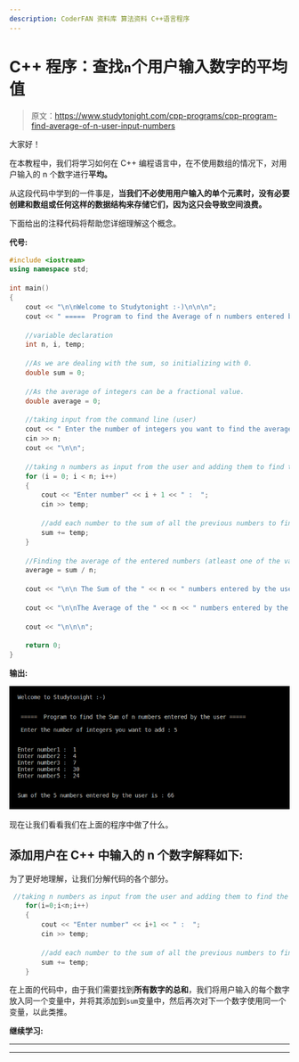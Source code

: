 ```yaml
---
description: CoderFAN 资料库 算法资料 C++语言程序
---
```


# C++ 程序：查找`n`个用户输入数字的平均值

> 原文：<https://www.studytonight.com/cpp-programs/cpp-program-find-average-of-n-user-input-numbers>

大家好！

在本教程中，我们将学习如何在 C++ 编程语言中，在不使用数组的情况下，对用户输入的 n 个数字进行**平均。**

从这段代码中学到的一件事是，**当我们不必使用用户输入的单个元素时，没有必要创建和数组或任何这样的数据结构来存储它们，因为这只会导致空间浪费。**

下面给出的注释代码将帮助您详细理解这个概念。

**代号:**

```cpp
#include <iostream>
using namespace std;

int main()
{
    cout << "\n\nWelcome to Studytonight :-)\n\n\n";
    cout << " =====  Program to find the Average of n numbers entered by the user ===== \n\n";

    //variable declaration
    int n, i, temp;

    //As we are dealing with the sum, so initializing with 0.
    double sum = 0;

    //As the average of integers can be a fractional value.
    double average = 0;

    //taking input from the command line (user)
    cout << " Enter the number of integers you want to find the average of : ";
    cin >> n;
    cout << "\n\n";

    //taking n numbers as input from the user and adding them to find the final sum
    for (i = 0; i < n; i++)
    {
        cout << "Enter number" << i + 1 << " :  ";
        cin >> temp;

        //add each number to the sum of all the previous numbers to find the final sum
        sum += temp;
    }

    //Finding the average of the entered numbers (atleast one of the varialbe on the RHS has to be double for average to be double)
    average = sum / n;

    cout << "\n\n The Sum of the " << n << " numbers entered by the user is : " << sum << endl;

    cout << "\n\nThe Average of the " << n << " numbers entered by the user is : " << average << endl;

    cout << "\n\n\n";

    return 0;
} 
```

**输出:**

![C++ adding n numbers entered by the user.](img/efc4fd5c476c9a074b49de28228e4265.png)

现在让我们看看我们在上面的程序中做了什么。

## 添加用户在 C++ 中输入的 n 个数字解释如下:

为了更好地理解，让我们分解代码的各个部分。

```cpp
 //taking n numbers as input from the user and adding them to find the final sum
    for(i=0;i<n;i++)
    {
        cout << "Enter number" << i+1 << " :  ";
        cin >> temp;

        //add each number to the sum of all the previous numbers to find the final sum
        sum += temp;
    }
```

在上面的代码中，由于我们需要找到**所有数字的总和**，我们将用户输入的每个数字放入同一个变量中，并将其添加到`sum`变量中，然后再次对下一个数字使用同一个变量，以此类推。

**继续学习:**

* * *

* * *
